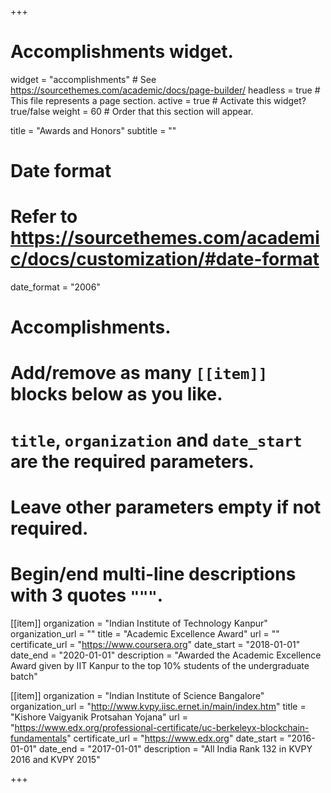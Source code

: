 +++
# Accomplishments widget.
widget = "accomplishments"  # See https://sourcethemes.com/academic/docs/page-builder/
headless = true  # This file represents a page section.
active = true  # Activate this widget? true/false
weight = 60  # Order that this section will appear.

title = "Awards and Honors"
subtitle = ""

# Date format
#   Refer to https://sourcethemes.com/academic/docs/customization/#date-format
date_format = "2006"

# Accomplishments.
#   Add/remove as many `[[item]]` blocks below as you like.
#   `title`, `organization` and `date_start` are the required parameters.
#   Leave other parameters empty if not required.
#   Begin/end multi-line descriptions with 3 quotes `"""`.

[[item]]
  organization = "Indian Institute of Technology Kanpur"
  organization_url = ""
  title = "Academic Excellence Award"
  url = ""
  certificate_url = "https://www.coursera.org"
  date_start = "2018-01-01"
  date_end = "2020-01-01"
  description = "Awarded the Academic Excellence Award given by IIT Kanpur to the top 10% students of the undergraduate batch"

[[item]]
  organization = "Indian Institute of Science Bangalore"
  organization_url = "http://www.kvpy.iisc.ernet.in/main/index.htm"
  title = "Kishore Vaigyanik Protsahan Yojana"
  url = "https://www.edx.org/professional-certificate/uc-berkeleyx-blockchain-fundamentals"
  certificate_url = "https://www.edx.org"
  date_start = "2016-01-01"
  date_end = "2017-01-01"
  description = "All India Rank 132 in KVPY 2016 and KVPY 2015"



+++
